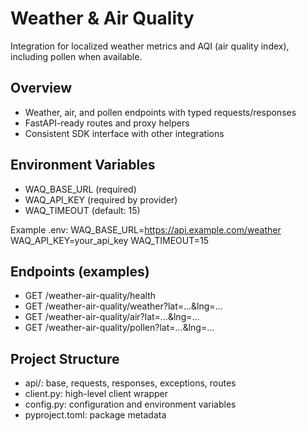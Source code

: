 
# Weather & Air Quality

Integration for localized weather metrics and AQI (air quality index), including pollen when available.

## Overview
- Weather, air, and pollen endpoints with typed requests/responses
- FastAPI-ready routes and proxy helpers
- Consistent SDK interface with other integrations

## Environment Variables
- WAQ_BASE_URL (required)
- WAQ_API_KEY (required by provider)
- WAQ_TIMEOUT (default: 15)

Example .env:
WAQ_BASE_URL=https://api.example.com/weather
WAQ_API_KEY=your_api_key
WAQ_TIMEOUT=15

## Endpoints (examples)
- GET /weather-air-quality/health
- GET /weather-air-quality/weather?lat=...&lng=...
- GET /weather-air-quality/air?lat=...&lng=...
- GET /weather-air-quality/pollen?lat=...&lng=...

## Project Structure
- api/: base, requests, responses, exceptions, routes
- client.py: high-level client wrapper
- config.py: configuration and environment variables
- pyproject.toml: package metadata

